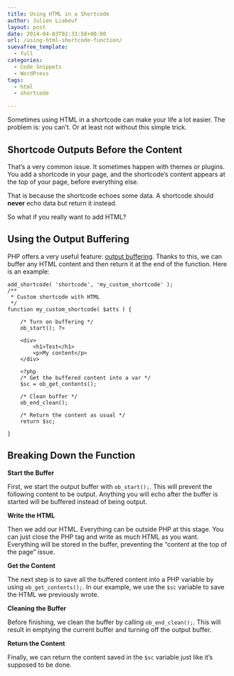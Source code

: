 ```yaml
---
title: Using HTML in a Shortcode
author: Julien Liabeuf
layout: post
date: 2014-04-03T02:33:58+00:00
url: /using-html-shortcode-function/
suevafree_template:
  - full
categories:
  - Code Snippets
  - WordPress
tags:
  - html
  - shortcode

---
```

Sometimes using HTML in a shortcode can make your life a lot easier. The problem is: you can&#8217;t. Or at least not without this simple trick.

## Shortcode Outputs Before the Content

That&#8217;s a very common issue. It sometimes happen with themes or plugins. You add a shortcode in your page, and the shortcode&#8217;s content appears at the top of your page, before everything else.

That is because the shortcode echoes some data. A shortcode should **never** echo data but return it instead.

So what if you really want to add HTML?

## Using the Output Buffering

PHP offers a very useful feature: <a href="http://www.php.net/manual/en/function.ob-start.php" target="_blank">output buffering</a>. Thanks to this, we can buffer any HTML content and then return it at the end of the function. Here is an example:

<pre><code class="lang-php">add_shortcode( 'shortcode', 'my_custom_shortcode' );
/**
 * Custom shortcode with HTML
 */
function my_custom_shortcode( $atts ) {

	/* Turn on buffering */
	ob_start(); ?&gt;

	&lt;div&gt;
		&lt;h1&gt;Test&lt;/h1&gt;
		&lt;p&gt;My content&lt;/p&gt;
	&lt;/div&gt;

	&lt;?php
	/* Get the buffered content into a var */
	$sc = ob_get_contents();

	/* Clean buffer */
	ob_end_clean();

	/* Return the content as usual */
	return $sc;

}</code></pre>

## Breaking Down the Function

**Start the Buffer**

First, we start the output buffer with `ob_start();`. This will prevent the following content to be output. Anything you will echo after the buffer is started will be buffered instead of being output.

**Write the HTML**

Then we add our HTML. Everything can be outside PHP at this stage. You can just close the PHP tag and write as much HTML as you want. Everything will be stored in the buffer, preventing the &#8220;content at the top of the page&#8221; issue.

**Get the Content**

The next step is to save all the buffered content into a PHP variable by using `ob_get_contents();`. In our example, we use the `$sc` variable to save the HTML we previously wrote.

**Cleaning the Buffer**

Before finishing, we clean the buffer by calling `ob_end_clean();`. This will result in emptying the current buffer and turning off the output buffer.

**Return the Content**

Finally, we can return the content saved in the `$sc` variable just like it&#8217;s supposed to be done.